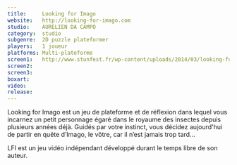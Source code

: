 ```yaml
---
title:     Looking for Imago
website:   http://looking-for-imago.com
studio:    AURELIEN DA CAMPO
category:  studio
subgenre:  2D puzzle plateformer
players:   1 joueur
platforms: Multi-plateforme
screen1:   http://www.stunfest.fr/wp-content/uploads/2014/03/looking-for-imago.png
screen2:  
screen3:   
boxart:    
video:
release:
---
```


Looking for Imago est un jeu de plateforme et de réflexion dans lequel vous incarnez un petit personnage égaré dans le royaume des insectes depuis plusieurs années déjà. Guidés par votre instinct, vous décidez aujourd'hui de partir en quête d’Imago, le vôtre, car il n’est jamais trop tard…

LFI est un jeu vidéo indépendant développé durant le temps libre de son auteur.
